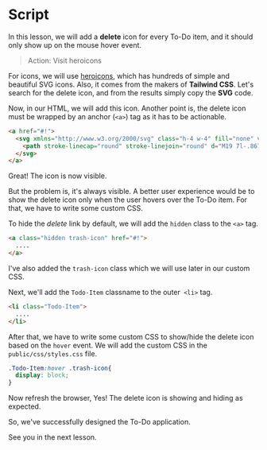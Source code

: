 # Script
In this lesson, we will add a **delete** icon for every To-Do item, and it should only show up on the mouse hover event.

>Action: Visit heroicons

For icons, we will use [heroicons](https://heroicons.com/), which has hundreds of simple and beautiful SVG icons. Also, it comes from the makers of **Tailwind CSS**.
Let's search for the delete icon, and from the results simply copy the **SVG** code.

Now, in our HTML, we will add this icon. Another point is, the delete icon must be wrapped by an anchor (`<a>`) tag as it has to be actionable.
```html
<a href="#!">
  <svg xmlns="http://www.w3.org/2000/svg" class="h-4 w-4" fill="none" viewBox="0 0 24 24" stroke="currentColor" stroke-width="2">
    <path stroke-linecap="round" stroke-linejoin="round" d="M19 7l-.867 12.142A2 2 0 0116.138 21H7.862a2 2 0 01-1.995-1.858L5 7m5 4v6m4-6v6m1-10V4a1 1 0 00-1-1h-4a1 1 0 00-1 1v3M4 7h16" />
  </svg>
</a>
```
Great! The icon is now visible. 

But the problem is, it's always visible. A better user experience would be to show the delete icon only when the user hovers over the To-Do item. For that, we have to write some custom CSS.

To hide the *delete* link by default, we will add the `hidden` class to the `<a>` tag.
```html
<a class="hidden trash-icon" href="#!">
  ....
</a>
```
I've also added the `trash-icon` class which we will use later in our custom CSS.

Next, we'll add the `Todo-Item` classname to the outer` <li>` tag.
```html
<li class="Todo-Item">
  ....
</li>
```

After that, we have to write some custom CSS to show/hide the delete icon based on the `hover` event. We will add the custom CSS in the `public/css/styles.css` file.
```css
.Todo-Item:hover .trash-icon{
  display: block;
}
```

Now refresh the browser, Yes! The delete icon is showing and hiding as expected.

So, we've successfully designed the To-Do application. 

See you in the next lesson.
